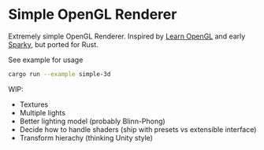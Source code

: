 # Simple OpenGL Renderer

Extremely simple OpenGL Renderer.
Inspired by [Learn OpenGL](https://learnopengl.com) and early [Sparky](https://github.com/TheCherno/Sparky), but ported for Rust.

See example for usage
```bash
cargo run --example simple-3d
```

WIP:
* Textures
* Multiple lights
* Better lighting model (probably Blinn-Phong)
* Decide how to handle shaders (ship with presets vs extensible interface)
* Transform hierachy (thinking Unity style)
